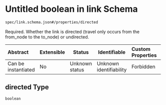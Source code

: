 # Untitled boolean in link Schema

```txt
spec/link.schema.json#/properties/directed
```

Required. Whether the link is directed (travel only occurs from the from_node to the to_node) or undirected.


| Abstract            | Extensible | Status         | Identifiable            | Custom Properties | Additional Properties | Access Restrictions | Defined In                                                              |
| :------------------ | ---------- | -------------- | ----------------------- | :---------------- | --------------------- | ------------------- | ----------------------------------------------------------------------- |
| Can be instantiated | No         | Unknown status | Unknown identifiability | Forbidden         | Allowed               | none                | [link.schema.json\*](../../out/link.schema.json "open original schema") |

## directed Type

`boolean`
